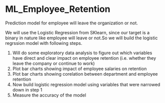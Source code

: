 # ML_Employee_Retention
Prediction model for employee will leave the organization or not.

We will use the Logistic Regression from SKlearn, since our target is a binary in nature like employee will leave or not.So we will build the logistic regrssion model with following steps.
  1. Will do some exploratory data analysis to figure out which variables have direct and clear impact on employee retention (i.e. whether they leave the company or continue to work)
  2. Plot bar charts showing impact of employee salaries on retention
  3. Plot bar charts showing corelation between department and employee retention
  4. Now build logistic regression model using variables that were narrowed down in step 1
  5. Measure the accuracy of the model
